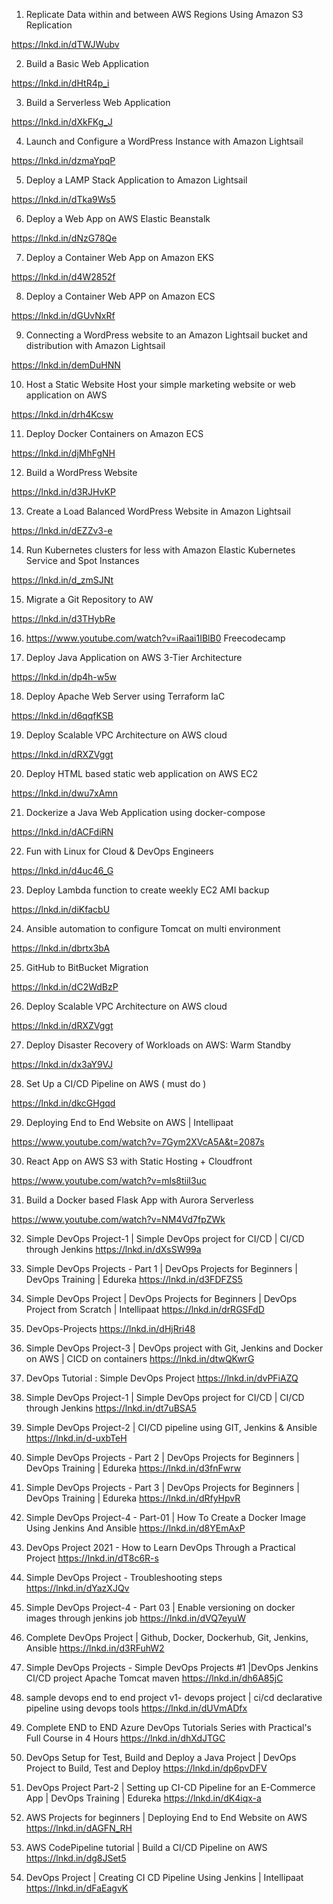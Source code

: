 1. Replicate Data within and between AWS Regions Using Amazon S3 Replication

https://lnkd.in/dTWJWubv

2. Build a Basic Web Application

https://lnkd.in/dHtR4p_i


3. Build a Serverless Web Application

https://lnkd.in/dXkFKg_J

4. Launch and Configure a WordPress Instance with Amazon Lightsail

https://lnkd.in/dzmaYpqP

5. Deploy a LAMP Stack Application to Amazon Lightsail

https://lnkd.in/dTka9Ws5

6. Deploy a Web App on AWS Elastic Beanstalk

https://lnkd.in/dNzG78Qe

7. Deploy a Container Web App on Amazon EKS

https://lnkd.in/d4W2852f

8. Deploy a Container Web APP on Amazon ECS

https://lnkd.in/dGUvNxRf

9. Connecting a WordPress website to an Amazon Lightsail bucket and distribution
with Amazon Lightsail

https://lnkd.in/demDuHNN

10. Host a Static Website
Host your simple marketing website or web application on AWS

https://lnkd.in/drh4Kcsw

11. Deploy Docker Containers on Amazon ECS

https://lnkd.in/djMhFgNH



12. Build a WordPress Website

https://lnkd.in/d3RJHvKP

13. Create a Load Balanced WordPress Website
in Amazon Lightsail

https://lnkd.in/dEZZv3-e

14. Run Kubernetes clusters for less
with Amazon Elastic Kubernetes Service and Spot Instances

https://lnkd.in/d_zmSJNt

15. Migrate a Git Repository to AW

https://lnkd.in/d3THybRe

16. https://www.youtube.com/watch?v=iRaai1IBlB0 Freecodecamp


17. Deploy Java Application on AWS 3-Tier Architecture

https://lnkd.in/dp4h-w5w

18. Deploy Apache Web Server using Terraform IaC

https://lnkd.in/d6qqfKSB

19. Deploy Scalable VPC Architecture on AWS cloud

https://lnkd.in/dRXZVggt

20. Deploy HTML based static web application on AWS EC2

https://lnkd.in/dwu7xAmn

21. Dockerize a Java Web Application using docker-compose

https://lnkd.in/dACFdiRN

22. Fun with Linux for Cloud & DevOps Engineers

https://lnkd.in/d4uc46_G

23. Deploy Lambda function to create weekly EC2 AMI backup

https://lnkd.in/diKfacbU

24. Ansible automation to configure Tomcat on multi environment

https://lnkd.in/dbrtx3bA

25. GitHub to BitBucket Migration

https://lnkd.in/dC2WdBzP

26. Deploy Scalable VPC Architecture on AWS cloud

https://lnkd.in/dRXZVggt

27. Deploy Disaster Recovery of Workloads on AWS: Warm Standby

https://lnkd.in/dx3aY9VJ

28. Set Up a CI/CD Pipeline on AWS ( must do )

https://lnkd.in/dkcGHgqd

29. Deploying End to End Website on AWS | Intellipaat

https://www.youtube.com/watch?v=7Gym2XVcA5A&t=2087s

30. React App on AWS S3 with Static Hosting + Cloudfront


 https://www.youtube.com/watch?v=mls8tiiI3uc
 
 31. Build a Docker based Flask App with Aurora Serverless 


 https://www.youtube.com/watch?v=NM4Vd7fpZWk
 
 
32. Simple DevOps Project-1 | Simple DevOps project for CI/CD | CI/CD through Jenkins
https://lnkd.in/dXsSW99a

33. Simple DevOps Projects - Part 1 | DevOps Projects for Beginners | DevOps Training | Edureka
https://lnkd.in/d3FDFZS5

34. Simple DevOps Project | DevOps Projects for Beginners | DevOps Project from Scratch | Intellipaat
https://lnkd.in/drRGSFdD

35. DevOps-Projects
https://lnkd.in/dHjRri48

36. Simple DevOps Project-3 | DevOps project with Git, Jenkins and Docker on AWS | CICD on containers
https://lnkd.in/dtwQKwrG

37. DevOps Tutorial : Simple DevOps Project
https://lnkd.in/dvPFiAZQ

38. Simple DevOps Project-1 | Simple DevOps project for CI/CD | CI/CD through Jenkins
https://lnkd.in/dt7uBSA5

39. Simple DevOps Project-2 | CI/CD pipeline using GIT, Jenkins & Ansible
https://lnkd.in/d-uxbTeH

40. Simple DevOps Projects - Part 2 | DevOps Projects for Beginners | DevOps Training | Edureka
https://lnkd.in/d3fnFwrw

41. Simple DevOps Projects - Part 3 | DevOps Projects for Beginners | DevOps Training | Edureka
https://lnkd.in/dRfyHpvR

42. Simple DevOps Project-4 - Part-01 | How To Create a Docker Image Using Jenkins And Ansible
https://lnkd.in/d8YEmAxP

43. DevOps Project 2021 - How to Learn DevOps Through a Practical Project
https://lnkd.in/dT8c6R-s

44. Simple DevOps Project - Troubleshooting steps
https://lnkd.in/dYazXJQv

45. Simple DevOps Project-4 - Part 03 | Enable versioning on docker images through jenkins job
https://lnkd.in/dVQ7eyuW

46. Complete DevOps Project | Github, Docker, Dockerhub, Git, Jenkins, Ansible
https://lnkd.in/d3RFuhW2

47. Simple DevOps Projects - Simple DevOps Projects #1 |DevOps Jenkins CI/CD project Apache Tomcat maven
https://lnkd.in/dh6A85jC

48. sample devops end to end project v1- devops project | ci/cd declarative pipeline using devops tools
https://lnkd.in/dUVmADfx

49. Complete END to END Azure DevOps Tutorials Series with Practical's Full Course in 4 Hours
https://lnkd.in/dhXdJTGC

50. DevOps Setup for Test, Build and Deploy a Java Project | DevOps Project to Build, Test and Deploy
https://lnkd.in/dp6pvDFV

51. DevOps Project Part-2 | Setting up CI-CD Pipeline for an E-Commerce App | DevOps Training | Edureka
https://lnkd.in/dK4iqx-a

52. AWS Projects for beginners | Deploying End to End Website on AWS
https://lnkd.in/dAGFN_RH

53. AWS CodePipeline tutorial | Build a CI/CD Pipeline on AWS
https://lnkd.in/dg8JSet5

54. DevOps Project | Creating CI CD Pipeline Using Jenkins | Intellipaat
https://lnkd.in/dFaEagvK

